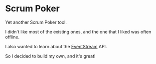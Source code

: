 # Scrum Poker

Yet another Scrum Poker tool.

I didn't like most of the existing ones, and the one that I liked was often offline.

I also wanted to learn about the [EventStream](https://developer.mozilla.org/en-US/docs/Web/API/EventSource) API.

So I decided to build my own, and it's great!
